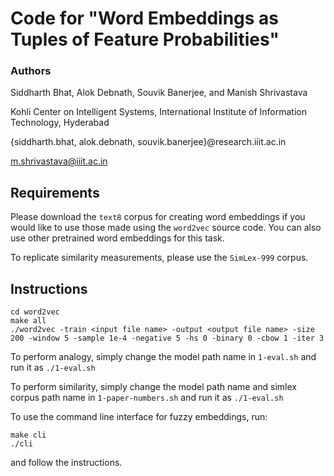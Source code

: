 # Code for "Word Embeddings as Tuples of Feature Probabilities"

### Authors

Siddharth Bhat, Alok Debnath, Souvik Banerjee, and Manish
Shrivastava

Kohli Center on Intelligent Systems,
International Institute of Information Technology, Hyderabad

{siddharth.bhat, alok.debnath, souvik.banerjee}@research.iiit.ac.in

m.shrivastava@iiit.ac.in

## Requirements

Please download the `text8` corpus for creating word embeddings if you
would like to use those made using the `word2vec` source code. You can
also use other pretrained word embeddings for this task.

To replicate similarity measurements, please use the `SimLex-999` corpus.

## Instructions

```
cd word2vec
make all
./word2vec -train <input file name> -output <output file name> -size 200 -window 5 -sample 1e-4 -negative 5 -hs 0 -binary 0 -cbow 1 -iter 3
```

To perform analogy, simply change the model path name in `1-eval.sh` and
run it as `./1-eval.sh`

To perform similarity, simply change the model path name and simlex corpus
path name in `1-paper-numbers.sh` and run it as `./1-eval.sh`

To use the command line interface for fuzzy embeddings, run:
```
make cli
./cli
```
and follow the instructions.
